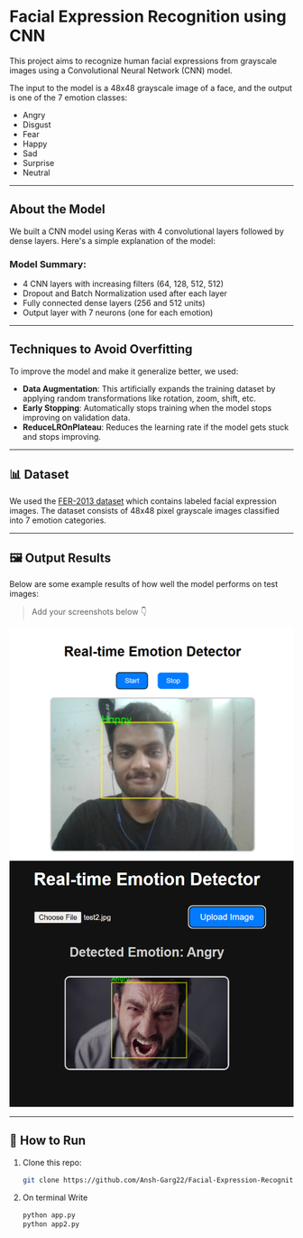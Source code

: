 # Facial Expression Recognition using CNN

This project aims to recognize human facial expressions from grayscale images using a Convolutional Neural Network (CNN) model.

The input to the model is a 48x48 grayscale image of a face, and the output is one of the 7 emotion classes:
- Angry
- Disgust
- Fear
- Happy
- Sad
- Surprise
- Neutral

---

##  About the Model

We built a CNN model using Keras with 4 convolutional layers followed by dense layers. Here's a simple explanation of the model:


###  Model Summary:
- 4 CNN layers with increasing filters (64, 128, 512, 512)
- Dropout and Batch Normalization used after each layer
- Fully connected dense layers (256 and 512 units)
- Output layer with 7 neurons (one for each emotion)

---

##  Techniques to Avoid Overfitting

To improve the model and make it generalize better, we used:
- **Data Augmentation**: This artificially expands the training dataset by applying random transformations like rotation, zoom, shift, etc.
- **Early Stopping**: Automatically stops training when the model stops improving on validation data.
- **ReduceLROnPlateau**: Reduces the learning rate if the model gets stuck and stops improving.

---

## 📊 Dataset

We used the [FER-2013 dataset](https://www.kaggle.com/datasets/msambare/fer2013) which contains labeled facial expression images. The dataset consists of 48x48 pixel grayscale images classified into 7 emotion categories.

---

## 🖼️ Output Results

Below are some example results of how well the model performs on test images:

>  Add your screenshots below 👇

![Prediction Example 1](Results/img1.png)
![Prediction Example 2](Results/img2.png)

---

## 🚀 How to Run

1. Clone this repo:
   ```bash
   git clone https://github.com/Ansh-Garg22/Facial-Expression-Recognition-Deep-Learning.git
2. On terminal Write
   ```bash
   python app.py
   python app2.py
